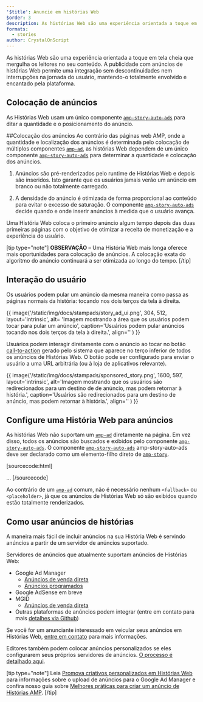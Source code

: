 ```yaml
---
'$title': Anuncie em histórias Web
$order: 3
description: As histórias Web são uma experiência orientada a toque em tela cheia que mergulha os leitores no seu conteúdo. A publicidade com anúncios de histórias AMP permite a criação de histórias sem descontinuidades nem interrupções ...
formats:
  - stories
author: CrystalOnScript
---
```


As histórias Web são uma experiência orientada a toque em tela cheia que mergulha os leitores no seu conteúdo. A publicidade com anúncios de histórias Web permite uma integração sem descontinuidades nem interrupções na jornada do usuário, mantendo-o totalmente envolvido e encantado pela plataforma.

## Colocação de anúncios

As Histórias Web usam um único componente [`amp-story-auto-ads`](../../../documentation/components/reference/amp-story-auto-ads.md) para ditar a quantidade e o posicionamento do anúncio.

##Colocação dos anúncios Ao contrário das páginas web AMP, onde a quantidade e localização dos anúncios é determinada pelo colocação de múltiplos componentes [`amp-ad`](../../../documentation/components/reference/amp-ad.md), as histórias Web dependem de um único componente [`amp-story-auto-ads`](../../../documentation/components/reference/amp-story-auto-ads.md) para determinar a quantidade e colocação dos anúncios.

1. Anúncios são pré-renderizados pelo runtime de Histórias Web e depois são inseridos. Isto garante que os usuários jamais verão um anúncio em branco ou não totalmente carregado.

2. A densidade do anúncio é otimizada de forma proporcional ao conteúdo para evitar o excesso de saturação. O componente [`amp-story-auto-ads`](../../../documentation/components/reference/amp-story-auto-ads.md) decide quando e onde inserir anúncios à medida que o usuário avança.

Uma História Web coloca o primeiro anúncio algum tempo depois das duas primeiras páginas com o objetivo de otimizar a receita de monetização e a experiência do usuário.

<amp-anim width="360" height="640" src="/static/img/docs/stampads/stamp_gif_ad.gif">
  <amp-img placeholder width="360" height="640" src="/static/img/docs/stampads/stamp_gif_still.png">
  </amp-img></amp-anim>

[tip type="note"] **OBSERVAÇÃO** – Uma História Web mais longa oferece mais oportunidades para colocação de anúncios. A colocação exata do algoritmo do anúncio continuará a ser otimizada ao longo do tempo. [/tip]

## Interação do usuário

Os usuários podem pular um anúncio da mesma maneira como passa as páginas normais da história: tocando nos dois terços da tela à direita.

{{ image('/static/img/docs/stampads/story_ad_ui.png', 304, 512, layout='intrinsic', alt= 'Imagem mostrando a área que os usuários podem tocar para pular um anúncio', caption='Usuários podem pular anúncios tocando nos dois terços da tela à direita.', align='' ) }}

Usuários podem interagir diretamente com o anúncio ao tocar no botão [call-to-action](story_ads_best_practices.md#call-to-action-button-text-enum) gerado pelo sistema que aparece no terço inferior de todos os anúncios de Histórias Web. O botão pode ser configurado para enviar o usuário a uma URL arbitrária (ou à loja de aplicativos relevante).

{{ image('/static/img/docs/stampads/sponsored_story.png', 1600, 597, layout='intrinsic', alt='Imagem mostrando que os usuários são redirecionados para um destino de de anúncio, mas podem retornar à história.', caption='Usuários são redirecionados para um destino de anúncio, mas podem retornar à história.', align='' ) }}

## Configure uma História Web para anúncios

As histórias Web não suportam um [`amp-ad`](../../../documentation/components/reference/amp-ad.md) diretamente na página. Em vez disso, todos os anúncios são buscados e exibidos pelo componente [`amp-story-auto-ads`](../../../documentation/components/reference/amp-story-auto-ads.md). O componente [`amp-story-auto-ads`](../../../documentation/components/reference/amp-story-auto-ads.md) amp-story-auto-ads deve ser declarado como um elemento-filho direto de [`amp-story`](../../../documentation/components/reference/amp-story.md).

[sourcecode:html]
<amp-story>
<amp-story-auto-ads>
<script type="application/json">
{
"ad-attributes": {
// ad server configuration
}
}
</script>
</amp-story-auto-ads>
<amp-story-page>
...
</amp-story>
[/sourcecode]

Ao contrário de um [`amp-ad`](../../../documentation/components/reference/amp-ad.md) comum, não é necessário nenhum `<fallback>` ou `<placeholder>`, já que os anúncios de Histórias Web só são exibidos quando estão totalmente renderizados.

## Como usar anúncios de histórias

A maneira mais fácil de incluir anúncios na sua História Web é servindo anúncios a partir de um servidor de anúncios suportado.

Servidores de anúncios que atualmente suportam anúncios de Histórias Web:

- Google Ad Manager <a name="google-ad-manager"></a>
  - [Anúncios de venda direta](https://support.google.com/admanager/answer/9038178)
  - [Anúncios programados](https://support.google.com/admanager/answer/9416436)
- Google AdSense em breve
- MGID
  - [Anúncios de venda direta](https://help.mgid.com/generate-revenue-with-amp-web-stories)
- Outras plataformas de anúncios podem integrar (entre em contato para mais [detalhes via Github](https://github.com/ampproject/amphtml/issues/30769))

Se você for um anunciante interessado em veicular seus anúncios em Histórias Web, [entre em contato](mailto:story-ads-wg@google.com) para mais informações.

Editores também podem colocar anúncios personalizados se eles configurarem seus próprios servidores de anúncios. [O processo é detalhado aqui](https://github.com/ampproject/amphtml/blob/main/extensions/amp-story/amp-story-ads.md#publisher-placed-ads).

[tip type="note"] Leia [Promova criativos personalizados em Histórias Web](https://support.google.com/admanager/answer/9038178) para informações sobre o upload de anúncios para o Google Ad Manager e confira nosso guia sobre [Melhores práticas para criar um anúncio de Histórias AMP](story_ads_best_practices.md). [/tip]
